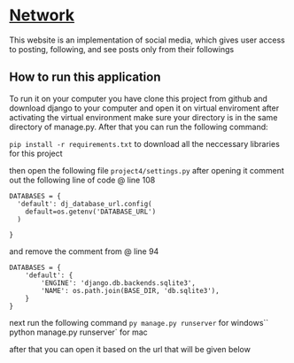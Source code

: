 # [Network](https://dj-network.onrender.com/)


This website is an implementation of social media, which gives user access to posting, following, and see posts only from their followings

## How to run this application
To run it on your computer you have clone this project from github and download django to your computer and open it on virtual enviroment after activating the virtual environment make sure your directory is in the same directory of manage.py. After that you can run the following command:

`pip install -r requirements.txt` to download all the neccessary libraries for this project

then open the following file  `project4/settings.py` after opening it comment out the following line of code  @ line 108

```
DATABASES = {
  'default': dj_database_url.config(
    default=os.getenv('DATABASE_URL')
  )
   
}
```

and remove the comment from @ line 94
```
DATABASES = {
    'default': {
        'ENGINE': 'django.db.backends.sqlite3',
        'NAME': os.path.join(BASE_DIR, 'db.sqlite3'),
    }
}
```

next run the following command `py manage.py runserver` for windows`` python manage.py runserver` for  mac

after that you can open it based on the url that will be given below